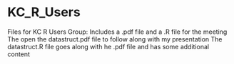 KC_R_Users
==========

Files for KC R Users Group:
Includes a .pdf file and a .R file for the meeting
The open the datastruct.pdf file to follow along with my presentation
The datastruct.R file goes along with he .pdf file and has some additional content


